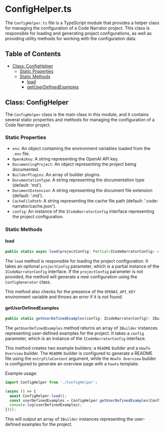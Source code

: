 # ConfigHelper.ts

The `ConfigHelper.ts` file is a TypeScript module that provides a helper class for managing the configuration of a Code Narrator project. This class is responsible for loading and generating project configurations, as well as providing utility methods for working with the configuration data.

## Table of Contents

- [Class: ConfigHelper](#class-confighelper)
  - [Static Properties](#static-properties)
  - [Static Methods](#static-methods)
    - [load](#load)
    - [getUserDefinedExamples](#getuserdefinedexamples)

## Class: ConfigHelper

The `ConfigHelper` class is the main class in this module, and it contains several static properties and methods for managing the configuration of a Code Narrator project.

### Static Properties

- `env`: An object containing the environment variables loaded from the `.env` file.
- `OpenAiKey`: A string representing the OpenAI API key.
- `DocumentingProject`: An object representing the project being documented.
- `BuilderPlugins`: An array of builder plugins.
- `DocumentationType`: A string representing the documentation type (default: 'md').
- `DocumentExtension`: A string representing the document file extension (default: '.md').
- `CacheFilePath`: A string representing the cache file path (default: '.code-narrator/cache.json').
- `config`: An instance of the `ICodeNarratorConfig` interface representing the project configuration.

### Static Methods

#### load

```typescript
public static async load(projectConfig: Partial<ICodeNarratorConfig> = {}): Promise<void>
```

The `load` method is responsible for loading the project configuration. It takes an optional `projectConfig` parameter, which is a partial instance of the `ICodeNarratorConfig` interface. If the `projectConfig` parameter is not provided, the method will generate a new configuration using the `ConfigGenerator` class.

This method also checks for the presence of the `OPENAI_API_KEY` environment variable and throws an error if it is not found.

#### getUserDefinedExamples

```typescript
public static getUserDefinedExamples(config: ICodeNarratorConfig): IBuilder[]
```

The `getUserDefinedExamples` method returns an array of `IBuilder` instances representing user-defined examples for the project. It takes a `config` parameter, which is an instance of the `ICodeNarratorConfig` interface.

This method creates two example builders: a `README` builder and a `HowTo Overview` builder. The `README` builder is configured to generate a README file using the `entryFileContent` argument, while the `HowTo Overview` builder is configured to generate an overview page with a `howto` template.

Example usage:

```typescript
import ConfigHelper from './ConfigHelper';

(async () => {
  await ConfigHelper.load();
  const userDefinedExamples = ConfigHelper.getUserDefinedExamples(ConfigHelper.config);
  console.log(userDefinedExamples);
})();
```

This will output an array of `IBuilder` instances representing the user-defined examples for the project.